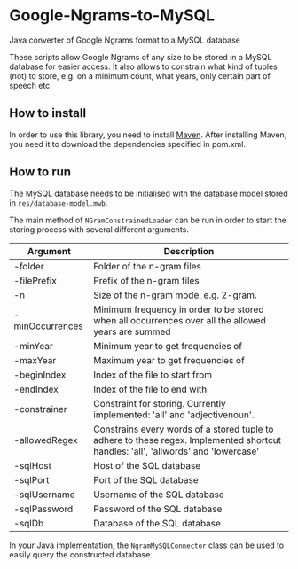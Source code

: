 # Google-Ngrams-to-MySQL

Java converter of Google Ngrams format to a MySQL database

These scripts allow Google Ngrams of any size to be stored in a MySQL database for easier access.
It also allows to constrain what kind of tuples (not) to store, e.g. on a minimum count, what years, only certain part of speech etc.

## How to install

In order to use this library, you need to install [Maven](https://maven.apache.org/).
After installing Maven, you need it to download the dependencies specified in pom.xml.

## How to run

The MySQL database needs to be initialised with the database model stored in `res/database-model.mwb`.

The main method of `NGramConstrainedLoader` can be run in order to start the storing process with several different arguments.

| Argument      | Description               |
| --------------- |---------------------------|
|-folder | Folder of the n-gram files|
|-filePrefix | Prefix of the n-gram files|
|-n | Size of the n-gram mode, e.g. 2-gram.|
|-minOccurrences | Minimum frequency in order to be stored when all occurrences over all the allowed years are summed|
|-minYear | Minimum year to get frequencies of|
|-maxYear | Maximum year to get frequencies of|
|-beginIndex | Index of the file to start from|
|-endIndex | Index of the file to end with|
|-constrainer | Constraint for storing. Currently implemented: 'all' and 'adjectivenoun'.|
|-allowedRegex | Constrains every words of a stored tuple to adhere to these regex. Implemented shortcut handles: 'all', 'allwords' and 'lowercase'|
|-sqlHost | Host of the SQL database|
|-sqlPort | Port of the SQL database|
|-sqlUsername | Username of the SQL database|
|-sqlPassword | Password of the SQL database|
|-sqlDb | Database of the SQL database|


In your Java implementation, the `NgramMySQLConnector` class can be used to easily query the constructed database.
